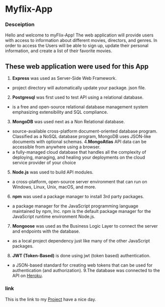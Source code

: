 # Myflix-App

### Desceiption
Hello and welcome to myFlix-App! The web application will provide users with access to information about different movies, directors, and genres. In order to access the Users will be able to sign up, update their personal information, and create a list of their favorite movies. 

## These web application were used for this App

1. **Express** was used as Server-Side Web Framework.
 - project directory will automatically update your package. json file.
2. **Postgresql** was first used to test API using a relational database.
 - is a free and open-source relational database management system emphasizing extensibility and SQL compliance.
3. **MongoDB** was used next as a Non Relational database.
 - source-available cross-platform document-oriented database program. Classified as a NoSQL database program, MongoDB uses JSON-like documents with optional schemas.
4.**MongoAtlas** API data can be accessible from anywhere using a browser.
 - a fully-managed cloud database that handles all the complexity of deploying, managing, and healing your deployments on the cloud service provider of your choice
5. **Node.js** was used to build API modules.
 - a cross-platform, open-source server environment that can run on Windows, Linux, Unix, macOS, and more.
6. **npm** was used a package manager to install 3rd party packages.
 - a package manager for the JavaScript programming language maintained by npm, Inc. npm is the default package manager for the JavaScript runtime environment Node.js.
7. **Mongoose** was used as the Business Logic Layer to connect the server and endpoints with the database.
 - as a local project dependency just like many of the other JavaScript packages.
8. **JWT (Token-Based)** is done using jwt (token based) authentication.
 - a JSON-based standard for creating web tokens that can be used for authentication (and authorization).
9.The database was connected to the API on [Heroku](https://id.heroku.com/login).

### link
This is the link to my [Project](https://myflixappjm.herokuapp.com/) have a nice day.
